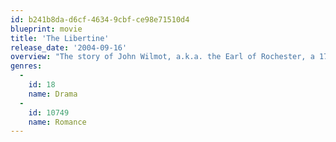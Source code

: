 ```yaml
---
id: b241b8da-d6cf-4634-9cbf-ce98e71510d4
blueprint: movie
title: 'The Libertine'
release_date: '2004-09-16'
overview: "The story of John Wilmot, a.k.a. the Earl of Rochester, a 17th century poet who famously drank and debauched his way to an early grave, only to earn posthumous critical acclaim for his life's work."
genres:
  -
    id: 18
    name: Drama
  -
    id: 10749
    name: Romance
---
```

